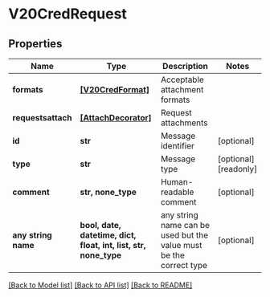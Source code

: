 # V20CredRequest


## Properties
Name | Type | Description | Notes
------------ | ------------- | ------------- | -------------
**formats** | [**[V20CredFormat]**](V20CredFormat.md) | Acceptable attachment formats | 
**requestsattach** | [**[AttachDecorator]**](AttachDecorator.md) | Request attachments | 
**id** | **str** | Message identifier | [optional] 
**type** | **str** | Message type | [optional] [readonly] 
**comment** | **str, none_type** | Human-readable comment | [optional] 
**any string name** | **bool, date, datetime, dict, float, int, list, str, none_type** | any string name can be used but the value must be the correct type | [optional]

[[Back to Model list]](../README.md#documentation-for-models) [[Back to API list]](../README.md#documentation-for-api-endpoints) [[Back to README]](../README.md)


